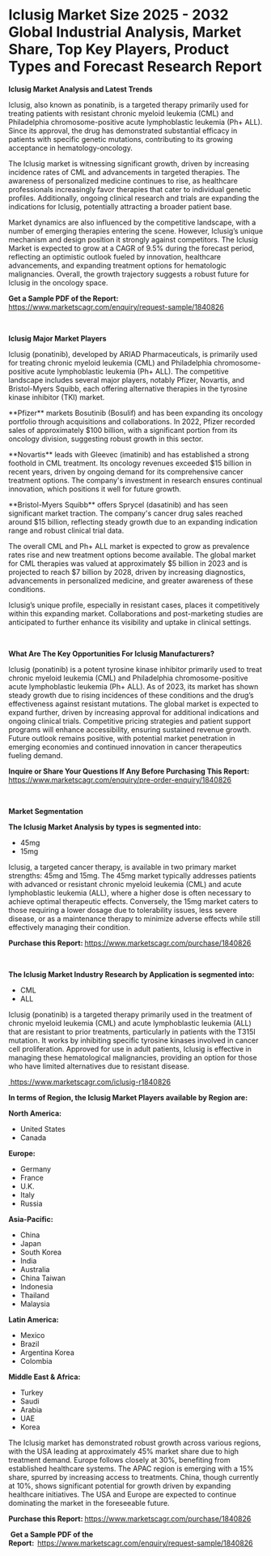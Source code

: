 <p><h1>Iclusig Market Size 2025 - 2032 Global Industrial Analysis, Market Share, Top Key Players, Product Types and Forecast Research Report</h1></p><p><strong>Iclusig Market Analysis and Latest Trends</strong></p>
<p><p>Iclusig, also known as ponatinib, is a targeted therapy primarily used for treating patients with resistant chronic myeloid leukemia (CML) and Philadelphia chromosome-positive acute lymphoblastic leukemia (Ph+ ALL). Since its approval, the drug has demonstrated substantial efficacy in patients with specific genetic mutations, contributing to its growing acceptance in hematology-oncology.</p><p>The Iclusig market is witnessing significant growth, driven by increasing incidence rates of CML and advancements in targeted therapies. The awareness of personalized medicine continues to rise, as healthcare professionals increasingly favor therapies that cater to individual genetic profiles. Additionally, ongoing clinical research and trials are expanding the indications for Iclusig, potentially attracting a broader patient base.</p><p>Market dynamics are also influenced by the competitive landscape, with a number of emerging therapies entering the scene. However, Iclusig’s unique mechanism and design position it strongly against competitors. The Iclusig Market is expected to grow at a CAGR of 9.5% during the forecast period, reflecting an optimistic outlook fueled by innovation, healthcare advancements, and expanding treatment options for hematologic malignancies. Overall, the growth trajectory suggests a robust future for Iclusig in the oncology space.</p></p>
<p><strong>Get a Sample PDF of the Report:&nbsp;</strong> <a href="https://www.marketscagr.com/enquiry/request-sample/1840826?utm_campaign=3571&utm_medium=2&utm_source=Github&utm_content=ia&utm_term=19042025&utm_id=iclusig">https://www.marketscagr.com/enquiry/request-sample/1840826</a></p>
<p>&nbsp;</p>
<p><strong>Iclusig Major Market Players</strong></p>
<p><p>Iclusig (ponatinib), developed by ARIAD Pharmaceuticals, is primarily used for treating chronic myeloid leukemia (CML) and Philadelphia chromosome-positive acute lymphoblastic leukemia (Ph+ ALL). The competitive landscape includes several major players, notably Pfizer, Novartis, and Bristol-Myers Squibb, each offering alternative therapies in the tyrosine kinase inhibitor (TKI) market.</p><p>**Pfizer** markets Bosutinib (Bosulif) and has been expanding its oncology portfolio through acquisitions and collaborations. In 2022, Pfizer recorded sales of approximately $100 billion, with a significant portion from its oncology division, suggesting robust growth in this sector.</p><p>**Novartis** leads with Gleevec (imatinib) and has established a strong foothold in CML treatment. Its oncology revenues exceeded $15 billion in recent years, driven by ongoing demand for its comprehensive cancer treatment options. The company's investment in research ensures continual innovation, which positions it well for future growth.</p><p>**Bristol-Myers Squibb** offers Sprycel (dasatinib) and has seen significant market traction. The company's cancer drug sales reached around $15 billion, reflecting steady growth due to an expanding indication range and robust clinical trial data.</p><p>The overall CML and Ph+ ALL market is expected to grow as prevalence rates rise and new treatment options become available. The global market for CML therapies was valued at approximately $5 billion in 2023 and is projected to reach $7 billion by 2028, driven by increasing diagnostics, advancements in personalized medicine, and greater awareness of these conditions.</p><p>Iclusig’s unique profile, especially in resistant cases, places it competitively within this expanding market. Collaborations and post-marketing studies are anticipated to further enhance its visibility and uptake in clinical settings.</p></p>
<p>&nbsp;</p>
<p><strong>What Are The Key Opportunities For Iclusig Manufacturers?</strong></p>
<p><p>Iclusig (ponatinib) is a potent tyrosine kinase inhibitor primarily used to treat chronic myeloid leukemia (CML) and Philadelphia chromosome-positive acute lymphoblastic leukemia (Ph+ ALL). As of 2023, its market has shown steady growth due to rising incidences of these conditions and the drug’s effectiveness against resistant mutations. The global market is expected to expand further, driven by increasing approval for additional indications and ongoing clinical trials. Competitive pricing strategies and patient support programs will enhance accessibility, ensuring sustained revenue growth. Future outlook remains positive, with potential market penetration in emerging economies and continued innovation in cancer therapeutics fueling demand.</p></p>
<p><strong>Inquire or Share Your Questions If Any Before Purchasing This Report:</strong> <a href="https://www.marketscagr.com/enquiry/pre-order-enquiry/1840826?utm_campaign=3571&utm_medium=2&utm_source=Github&utm_content=ia&utm_term=19042025&utm_id=iclusig">https://www.marketscagr.com/enquiry/pre-order-enquiry/1840826</a></p>
<p>&nbsp;</p>
<p><strong>Market Segmentation</strong></p>
<p><strong>The Iclusig Market Analysis by types is segmented into:</strong></p>
<p><ul><li>45mg</li><li>15mg</li></ul></p>
<p><p>Iclusig, a targeted cancer therapy, is available in two primary market strengths: 45mg and 15mg. The 45mg market typically addresses patients with advanced or resistant chronic myeloid leukemia (CML) and acute lymphoblastic leukemia (ALL), where a higher dose is often necessary to achieve optimal therapeutic effects. Conversely, the 15mg market caters to those requiring a lower dosage due to tolerability issues, less severe disease, or as a maintenance therapy to minimize adverse effects while still effectively managing their condition.</p></p>
<p><strong>Purchase this Report:&nbsp;</strong><a href="https://www.marketscagr.com/purchase/1840826?utm_campaign=3571&utm_medium=2&utm_source=Github&utm_content=ia&utm_term=19042025&utm_id=iclusig">https://www.marketscagr.com/purchase/1840826</a></p>
<p>&nbsp;</p>
<p><strong>The Iclusig Market Industry Research by Application is segmented into:</strong></p>
<p><ul><li>CML</li><li>ALL</li></ul></p>
<p><p>Iclusig (ponatinib) is a targeted therapy primarily used in the treatment of chronic myeloid leukemia (CML) and acute lymphoblastic leukemia (ALL) that are resistant to prior treatments, particularly in patients with the T315I mutation. It works by inhibiting specific tyrosine kinases involved in cancer cell proliferation. Approved for use in adult patients, Iclusig is effective in managing these hematological malignancies, providing an option for those who have limited alternatives due to resistant disease.</p></p>
<p><a href="https://www.marketscagr.com/iclusig-r1840826?utm_campaign=3571&utm_medium=2&utm_source=Github&utm_content=ia&utm_term=19042025&utm_id=iclusig">&nbsp;https://www.marketscagr.com/iclusig-r1840826</a></p>
<p><strong>In terms of Region, the Iclusig Market Players available by Region are:</strong></p>
<p>
    <p> <strong> North America: </strong>
        <ul>
            <li>United States</li>
            <li>Canada</li>
        </ul>
        </p> 
    <p> <strong> Europe: </strong>
        <ul>
            <li>Germany</li>
            <li>France</li>
            <li>U.K.</li>
            <li>Italy</li>
            <li>Russia</li>
        </ul>
        </p> 
    <p> <strong> Asia-Pacific: </strong>
        <ul>
            <li>China</li>
            <li>Japan</li>
            <li>South Korea</li>
            <li>India</li>
            <li>Australia</li>
            <li>China Taiwan</li>
            <li>Indonesia</li>
            <li>Thailand</li>
            <li>Malaysia</li>
        </ul>
        </p> 
    <p> <strong> Latin America: </strong>
        <ul>
            <li>Mexico</li>
            <li>Brazil</li>
            <li>Argentina Korea</li>
            <li>Colombia</li>
        </ul>
        </p> 
    <p> <strong> Middle East & Africa: </strong>
        <ul>
            <li>Turkey</li>
            <li>Saudi</li>
            <li>Arabia</li>
            <li>UAE</li>
            <li>Korea</li>
        </ul>
    </p>
    </p>
<p><p>The Iclusig market has demonstrated robust growth across various regions, with the USA leading at approximately 45% market share due to high treatment demand. Europe follows closely at 30%, benefiting from established healthcare systems. The APAC region is emerging with a 15% share, spurred by increasing access to treatments. China, though currently at 10%, shows significant potential for growth driven by expanding healthcare initiatives. The USA and Europe are expected to continue dominating the market in the foreseeable future.</p></p>
<p><strong>Purchase this Report: </strong><a href="https://www.marketscagr.com/purchase/1840826?utm_campaign=3571&utm_medium=2&utm_source=Github&utm_content=ia&utm_term=19042025&utm_id=iclusig">https://www.marketscagr.com/purchase/1840826</a></p>
<p>&nbsp;<strong>Get a Sample PDF of the Report:&nbsp;&nbsp;</strong><a href="https://www.marketscagr.com/enquiry/request-sample/1840826?utm_campaign=3571&utm_medium=2&utm_source=Github&utm_content=ia&utm_term=19042025&utm_id=iclusig">https://www.marketscagr.com/enquiry/request-sample/1840826</a></p>
<p><strong></strong></p>
<p><p></p><p></p><p></p></p>